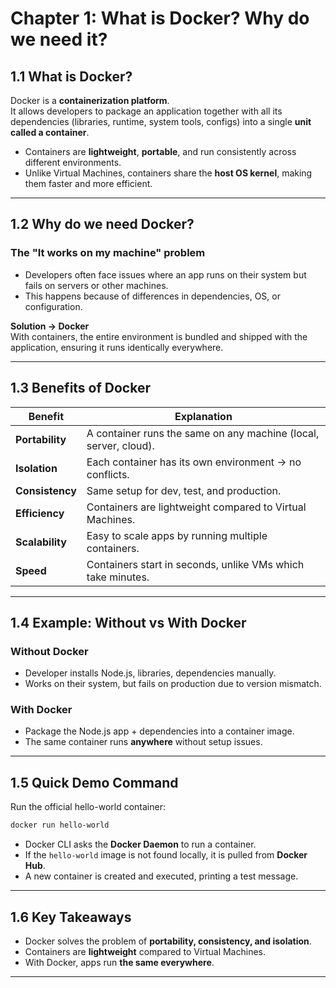 # Chapter 1: What is Docker? Why do we need it?

## 1.1 What is Docker?

Docker is a **containerization platform**.  
It allows developers to package an application together with all its dependencies (libraries, runtime, system tools, configs) into a single **unit called a container**.

- Containers are **lightweight**, **portable**, and run consistently across different environments.
- Unlike Virtual Machines, containers share the **host OS kernel**, making them faster and more efficient.

---

## 1.2 Why do we need Docker?

### The "It works on my machine" problem
- Developers often face issues where an app runs on their system but fails on servers or other machines.
- This happens because of differences in dependencies, OS, or configuration.

**Solution → Docker**  
With containers, the entire environment is bundled and shipped with the application, ensuring it runs identically everywhere.

---

## 1.3 Benefits of Docker

| Benefit | Explanation |
|---------|-------------|
| **Portability** | A container runs the same on any machine (local, server, cloud). |
| **Isolation** | Each container has its own environment → no conflicts. |
| **Consistency** | Same setup for dev, test, and production. |
| **Efficiency** | Containers are lightweight compared to Virtual Machines. |
| **Scalability** | Easy to scale apps by running multiple containers. |
| **Speed** | Containers start in seconds, unlike VMs which take minutes. |

---

## 1.4 Example: Without vs With Docker

### Without Docker
- Developer installs Node.js, libraries, dependencies manually.  
- Works on their system, but fails on production due to version mismatch.

### With Docker
- Package the Node.js app + dependencies into a container image.  
- The same container runs **anywhere** without setup issues.

---

## 1.5 Quick Demo Command

Run the official hello-world container:

```bash
docker run hello-world
````

* Docker CLI asks the **Docker Daemon** to run a container.
* If the `hello-world` image is not found locally, it is pulled from **Docker Hub**.
* A new container is created and executed, printing a test message.

---

## 1.6 Key Takeaways

* Docker solves the problem of **portability, consistency, and isolation**.
* Containers are **lightweight** compared to Virtual Machines.
* With Docker, apps run **the same everywhere**.

---

```
